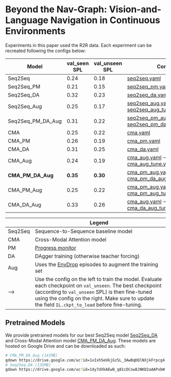 # Beyond the Nav-Graph: Vision-and-Language Navigation in Continuous Environments

Experiments in this paper used the R2R data. Each experiment can be recreated following the configs below:

| Model             | val_seen SPL | val_unseen SPL | Config |
|-------------------|--------------|----------------|--------|
| Seq2Seq           | 0.24         | 0.18           | [seq2seq.yaml](original/seq2seq.yaml) |
| Seq2Seq_PM        | 0.21         | 0.15           | [seq2seq_pm.yaml](original/seq2seq_pm.yaml) |
| Seq2Seq_DA        | 0.32         | 0.23           | [seq2seq_da.yaml](original/seq2seq_da.yaml) |
| Seq2Seq_Aug       | 0.25         | 0.17           | [seq2seq_aug.yaml](original/seq2seq_aug.yaml)  ⟶ [seq2seq_aug_tune.yaml](original/seq2seq_aug_tune.yaml) |
| Seq2Seq_PM_DA_Aug | 0.31         | 0.22           | [seq2seq_pm_aug.yaml](original/seq2seq_pm_aug.yaml)  ⟶ [seq2seq_pm_da_aug_tune.yaml](original/seq2seq_pm_da_aug_tune.yaml) |
| CMA               | 0.25         | 0.22           | [cma.yaml](original/cma.yaml) |
| CMA_PM            | 0.26         | 0.19           | [cma_pm.yaml](original/cma_pm.yaml) |
| CMA_DA            | 0.31         | 0.25           | [cma_da.yaml](original/cma_da.yaml) |
| CMA_Aug           | 0.24         | 0.19           | [cma_aug.yaml](original/cma_aug.yaml)  ⟶ [cma_aug_tune.yaml](original/cma_aug_tune.yaml) |
| **CMA_PM_DA_Aug** | **0.35**     | **0.30**       | [cma_pm_aug.yaml](original/cma_pm_aug.yaml)  ⟶ [cma_pm_da_aug_tune.yaml](original/cma_pm_da_aug_tune.yaml) |
| CMA_PM_Aug        | 0.25         | 0.22           | [cma_pm_aug.yaml](original/cma_pm_aug.yaml)  ⟶ [cma_pm_aug_tune.yaml](original/cma_pm_aug_tune.yaml) |
| CMA_DA_Aug        | 0.33         | 0.26           | [cma_aug.yaml](original/cma_aug.yaml)  ⟶ [cma_da_aug_tune.yaml](original/cma_da_aug_tune.yaml) |

|         |  Legend                                                                                          |
|---------|--------------------------------------------------------------------------------------------------|
| Seq2Seq | Sequence-to-Sequence baseline model                                                              |
| CMA     | Cross-Modal Attention model                                                                      |
| PM      | [Progress monitor](https://github.com/chihyaoma/selfmonitoring-agent)                            |
| DA      | DAgger training (otherwise teacher forcing)                                                      |
| Aug     | Uses the [EnvDrop](https://github.com/airsplay/R2R-EnvDrop) episodes to augment the training set |
| ⟶       | Use the config on the left to train the model. Evaluate each checkpoint on `val_unseen`. The best checkpoint (according to `val_unseen` SPL) is then fine-tuned using the config on the right. Make sure to update the field `IL.ckpt_to_load` before fine-tuning. |

## Pretrained Models

We provide pretrained models for our best Seq2Seq model [Seq2Seq_DA](https://drive.google.com/open?id=14y7dXkAEwB_q81cDCow8JNKD2aAAPxbW) and Cross-Modal Attention model [CMA_PM_DA_Aug](https://drive.google.com/open?id=1xIxh5eUkjGzSL_3AwBqDQlNXjkFrpcg4). These models are hosted on Google Drive and can be downloaded as such:

```bash
# CMA_PM_DA_Aug (141MB)
gdown https://drive.google.com/uc?id=1xIxh5eUkjGzSL_3AwBqDQlNXjkFrpcg4
# Seq2Seq_DA (135MB)
gdown https://drive.google.com/uc?id=14y7dXkAEwB_q81cDCow8JNKD2aAAPxbW
```

